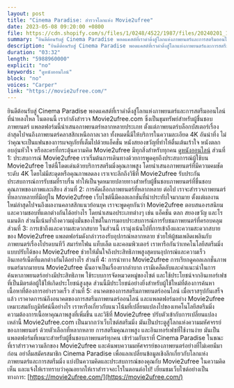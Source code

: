 ```yaml
---
layout: post
title: "Cinema Paradise: สำรวจโลกแห่ง Movie2ufree"
date: 2023-05-08 09:20:00 +0800
file: https://cdn.shopify.com/s/files/1/0248/4522/1987/files/20240201_1.mp3?v=1706779672
summary: "ยินดีต้อนรับสู่ Cinema Paradise พอดแคสต์ที่เราดำดิ่งสู่โลกแห่งภาพยนตร์และการสตรีมออนไลน์ที่น่าหลงใหล ในตอนนี้ เรากำลังสำรวจ Movie2ufree.com ซึ่งเป็นขุมทรัพย์สำหรับผู้ชื่นชอบภาพยนตร์ แพลตฟอร์มนี้นำเสนอภาพยนตร์หลากหลายประเภท ตั้งแต่ภาพยนตร์บล็อกบัสเตอร์เรื่องล่าสุดไปจนถึงภาพยนตร์คลาสสิกเหนือกาลเวลา ทั้งหมดนี้มีให้บริการในความละเอียด 4K อันน่าทึ่ง ไม่ว่าคุณจะเป็นแฟนของการผจญภัยที่เต็มไปด้วยแอ็คชั่น หนังสยองขวัญที่ทำให้ตื่นเต้นเร้าใจ หนังตลกอบอุ่นหัวใจ หรือละครที่กระตุ้นความคิด Movie2ufree มีทุกสิ่งสำหรับทุกคน ดูหนังออนไลน์ ส่วนที่ 1: ประสบการณ์ Movie2ufree เราเริ่มต้นการเดินทางด้วยการพูดคุยถึงประสบการณ์ผู้ใช้บน Movie2ufree ไซต์นี้โดดเด่นด้วยบริการสตรีมมิ่งคุณภาพสูง โดยนำเสนอภาพยนตร์ที่มีความคมชัดระดับ 4K โดยไม่มีสะดุดหรือคุณภาพลดลง เราเจาะลึกถึงวิธีที่ Movie2ufree รับประกันประสบการณ์การรับชมที่ราบรื่น ทำให้เป็นจุดหมายปลายทางสำหรับผู้ชื่นชอบภาพยนตร์ที่ชื่นชอบคุณภาพของภาพและเสียง ส่วนที่ 2: การคัดเลือกภาพยนตร์ที่หลากหลาย ต่อไป เราจะสำรวจภาพยนตร์ที่หลากหลายที่มีอยู่ใน Movie2ufree เว็บไซต์นี้มีคอลเลกชั่นที่น่าประทับใจมากมาย ตั้งแต่ผลงานใหม่ล่าสุดไปจนถึงผลงานคลาสสิกแนวย้อนยุค เราจะพูดคุยกันว่า Movie2ufree ตอบสนองรสนิยมและความชอบที่แตกต่างกันได้อย่างไร โดยนำเสนอประเภทต่างๆ เช่น แอ็คชั่น ตลก สยองขวัญ และโรแมนติก ส่วนนี้เน้นย้ำถึงความมุ่งมั่นของไซต์ในการมอบประสบการณ์การรับชมภาพยนตร์ที่ครอบคลุม ส่วนที่ 3: การเข้าถึงและความสะดวกสบาย ในส่วนนี้ เรามุ่งเน้นไปที่การเข้าถึงและความสะดวกสบายของ Movie2ufree แพลตฟอร์มดังกล่าวรองรับอุปกรณ์หลากหลาย ช่วยให้ผู้ชมเพลิดเพลินกับภาพยนตร์เรื่องโปรดบนทีวี สมาร์ทโฟน แท็บเล็ต และคอมพิวเตอร์ เราหารือกันว่าเทคโนโลยีสตรีมมิ่งแบบปรับได้ของ Movie2ufree ช่วยให้มั่นใจถึงประสิทธิภาพสูงสุดบนอุปกรณ์และความเร็วอินเทอร์เน็ตที่แตกต่างกันได้อย่างไร ส่วนที่ 4: การนำทาง Movie2ufree การเรียกดูคอลเลกชั่นภาพยนตร์มากมายบน Movie2ufree นั้นอาจเป็นเรื่องยากลำบาก เรามีเคล็ดลับและคำแนะนำในการค้นหาภาพยนตร์อย่างมีประสิทธิภาพ ใช้ระบบการจัดหมวดหมู่ของไซต์ และใช้ประโยชน์จากอินเทอร์เฟซที่เป็นมิตรต่อผู้ใช้ให้เกิดประโยชน์สูงสุด ส่วนนี้มีประโยชน์อย่างยิ่งสำหรับผู้ใช้ใหม่ที่ต้องการค้นหาเนื้อหาที่ต้องการอย่างรวดเร็ว ส่วนที่ 5: อนาคตของการสตรีมภาพยนตร์ออนไลน์ เมื่อเราสรุปกันเสร็จแล้ว เราคาดการณ์ถึงอนาคตของการสตรีมภาพยนตร์ออนไลน์ และแพลตฟอร์มอย่าง Movie2ufree เหมาะสมกับภูมิทัศน์นี้อย่างไร เราหารือเกี่ยวกับแนวโน้มที่เปลี่ยนแปลงไปของเทคโนโลยีสตรีมมิ่ง ความต้องการเนื้อหาคุณภาพสูงที่เพิ่มขึ้น และวิธีที่ Movie2ufree ปรับตัวเข้ากับการเปลี่ยนแปลงเหล่านี้ Movie2ufree.com เป็นมากกว่าเว็บไซต์สตรีมมิ่ง มันเป็นประตูสู่โลกแห่งความมหัศจรรย์ของภาพยนตร์ ด้วยตัวเลือกที่หลากหลาย การสตรีมคุณภาพสูง และอินเทอร์เฟซที่ใช้งานง่าย มันเป็นแพลตฟอร์มที่เหมาะสำหรับผู้ชื่นชอบภาพยนตร์ทุกคน เข้าร่วมกับเราที่ Cinema Paradise ในขณะที่เราสำรวจความลึกของ Movie2ufree และค้นพบความมหัศจรรย์ของภาพยนตร์อย่างที่ไม่เคยมีมาก่อน อย่าลืมสมัครสมาชิก Cinema Paradise เพื่อแลกเปลี่ยนข้อมูลเชิงลึกเกี่ยวกับโลกแห่งภาพยนตร์และการสตรีมมิ่ง แบ่งปันความคิดและประสบการณ์ของคุณกับ Movie2ufree ในความคิดเห็น และแจ้งให้เราทราบว่าคุณอยากให้เราสำรวจอะไรในตอนต่อไป!"
description: "ยินดีต้อนรับสู่ Cinema Paradise พอดแคสต์ที่เราดำดิ่งสู่โลกแห่งภาพยนตร์และการสตรีมออนไลน์ที่น่าหลงใหล ในตอนนี้ เรากำลังสำรวจ Movie2ufree.com ซึ่งเป็นขุมทรัพย์สำหรับผู้ชื่นชอบภาพยนตร์ แพลตฟอร์มนี้นำเสนอภาพยนตร์หลากหลายประเภท ตั้งแต่ภาพยนตร์บล็อกบัสเตอร์เรื่องล่าสุดไปจนถึงภาพยนตร์คลาสสิกเหนือกาลเวลา ทั้งหมดนี้มีให้บริการในความละเอียด 4K อันน่าทึ่ง ไม่ว่าคุณจะเป็นแฟนของการผจญภัยที่เต็มไปด้วยแอ็คชั่น หนังสยองขวัญที่ทำให้ตื่นเต้นเร้าใจ หนังตลกอบอุ่นหัวใจ หรือละครที่กระตุ้นความคิด Movie2ufree มีทุกสิ่งสำหรับทุกคน <a href='https://movie2ufree.com/'>ดูหนังออนไลน์</a> ส่วนที่ 1: ประสบการณ์ Movie2ufree เราเริ่มต้นการเดินทางด้วยการพูดคุยถึงประสบการณ์ผู้ใช้บน Movie2ufree ไซต์นี้โดดเด่นด้วยบริการสตรีมมิ่งคุณภาพสูง โดยนำเสนอภาพยนตร์ที่มีความคมชัดระดับ 4K โดยไม่มีสะดุดหรือคุณภาพลดลง เราเจาะลึกถึงวิธีที่ Movie2ufree รับประกันประสบการณ์การรับชมที่ราบรื่น ทำให้เป็นจุดหมายปลายทางสำหรับผู้ชื่นชอบภาพยนตร์ที่ชื่นชอบคุณภาพของภาพและเสียง ส่วนที่ 2: การคัดเลือกภาพยนตร์ที่หลากหลาย ต่อไป เราจะสำรวจภาพยนตร์ที่หลากหลายที่มีอยู่ใน Movie2ufree เว็บไซต์นี้มีคอลเลกชั่นที่น่าประทับใจมากมาย ตั้งแต่ผลงานใหม่ล่าสุดไปจนถึงผลงานคลาสสิกแนวย้อนยุค เราจะพูดคุยกันว่า Movie2ufree ตอบสนองรสนิยมและความชอบที่แตกต่างกันได้อย่างไร โดยนำเสนอประเภทต่างๆ เช่น แอ็คชั่น ตลก สยองขวัญ และโรแมนติก ส่วนนี้เน้นย้ำถึงความมุ่งมั่นของไซต์ในการมอบประสบการณ์การรับชมภาพยนตร์ที่ครอบคลุม ส่วนที่ 3: การเข้าถึงและความสะดวกสบาย ในส่วนนี้ เรามุ่งเน้นไปที่การเข้าถึงและความสะดวกสบายของ Movie2ufree แพลตฟอร์มดังกล่าวรองรับอุปกรณ์หลากหลาย ช่วยให้ผู้ชมเพลิดเพลินกับภาพยนตร์เรื่องโปรดบนทีวี สมาร์ทโฟน แท็บเล็ต และคอมพิวเตอร์ เราหารือกันว่าเทคโนโลยีสตรีมมิ่งแบบปรับได้ของ Movie2ufree ช่วยให้มั่นใจถึงประสิทธิภาพสูงสุดบนอุปกรณ์และความเร็วอินเทอร์เน็ตที่แตกต่างกันได้อย่างไร ส่วนที่ 4: การนำทาง Movie2ufree การเรียกดูคอลเลกชั่นภาพยนตร์มากมายบน Movie2ufree นั้นอาจเป็นเรื่องยากลำบาก เรามีเคล็ดลับและคำแนะนำในการค้นหาภาพยนตร์อย่างมีประสิทธิภาพ ใช้ระบบการจัดหมวดหมู่ของไซต์ และใช้ประโยชน์จากอินเทอร์เฟซที่เป็นมิตรต่อผู้ใช้ให้เกิดประโยชน์สูงสุด ส่วนนี้มีประโยชน์อย่างยิ่งสำหรับผู้ใช้ใหม่ที่ต้องการค้นหาเนื้อหาที่ต้องการอย่างรวดเร็ว ส่วนที่ 5: อนาคตของการสตรีมภาพยนตร์ออนไลน์ เมื่อเราสรุปกันเสร็จแล้ว เราคาดการณ์ถึงอนาคตของการสตรีมภาพยนตร์ออนไลน์ และแพลตฟอร์มอย่าง Movie2ufree เหมาะสมกับภูมิทัศน์นี้อย่างไร เราหารือเกี่ยวกับแนวโน้มที่เปลี่ยนแปลงไปของเทคโนโลยีสตรีมมิ่ง ความต้องการเนื้อหาคุณภาพสูงที่เพิ่มขึ้น และวิธีที่ Movie2ufree ปรับตัวเข้ากับการเปลี่ยนแปลงเหล่านี้ Movie2ufree.com เป็นมากกว่าเว็บไซต์สตรีมมิ่ง มันเป็นประตูสู่โลกแห่งความมหัศจรรย์ของภาพยนตร์ ด้วยตัวเลือกที่หลากหลาย การสตรีมคุณภาพสูง และอินเทอร์เฟซที่ใช้งานง่าย มันเป็นแพลตฟอร์มที่เหมาะสำหรับผู้ชื่นชอบภาพยนตร์ทุกคน เข้าร่วมกับเราที่ Cinema Paradise ในขณะที่เราสำรวจความลึกของ Movie2ufree และค้นพบความมหัศจรรย์ของภาพยนตร์อย่างที่ไม่เคยมีมาก่อน อย่าลืมสมัครสมาชิก Cinema Paradise เพื่อแลกเปลี่ยนข้อมูลเชิงลึกเกี่ยวกับโลกแห่งภาพยนตร์และการสตรีมมิ่ง แบ่งปันความคิดและประสบการณ์ของคุณกับ Movie2ufree ในความคิดเห็น และแจ้งให้เราทราบว่าคุณอยากให้เราสำรวจอะไรในตอนต่อไป! เยี่ยมชมเว็บไซต์อย่างเป็นทางการ:<a href='https://movie2ufree.com/'>https://movie2ufree.com/</a>"
duration: "03:32"
length: "5988960000"
explicit: "no"
keywords: "ดูหนังออนไลน์"
block: "no"
voices: "Carper"
link: "https://movie2ufree.com/"
---
```


ยินดีต้อนรับสู่ Cinema Paradise พอดแคสต์ที่เราดำดิ่งสู่โลกแห่งภาพยนตร์และการสตรีมออนไลน์ที่น่าหลงใหล ในตอนนี้ เรากำลังสำรวจ Movie2ufree.com ซึ่งเป็นขุมทรัพย์สำหรับผู้ชื่นชอบภาพยนตร์ แพลตฟอร์มนี้นำเสนอภาพยนตร์หลากหลายประเภท ตั้งแต่ภาพยนตร์บล็อกบัสเตอร์เรื่องล่าสุดไปจนถึงภาพยนตร์คลาสสิกเหนือกาลเวลา ทั้งหมดนี้มีให้บริการในความละเอียด 4K อันน่าทึ่ง ไม่ว่าคุณจะเป็นแฟนของการผจญภัยที่เต็มไปด้วยแอ็คชั่น หนังสยองขวัญที่ทำให้ตื่นเต้นเร้าใจ หนังตลกอบอุ่นหัวใจ หรือละครที่กระตุ้นความคิด Movie2ufree มีทุกสิ่งสำหรับทุกคน [ดูหนังออนไลน์](https://movie2ufree.com/) ส่วนที่ 1: ประสบการณ์ Movie2ufree เราเริ่มต้นการเดินทางด้วยการพูดคุยถึงประสบการณ์ผู้ใช้บน Movie2ufree ไซต์นี้โดดเด่นด้วยบริการสตรีมมิ่งคุณภาพสูง โดยนำเสนอภาพยนตร์ที่มีความคมชัดระดับ 4K โดยไม่มีสะดุดหรือคุณภาพลดลง เราเจาะลึกถึงวิธีที่ Movie2ufree รับประกันประสบการณ์การรับชมที่ราบรื่น ทำให้เป็นจุดหมายปลายทางสำหรับผู้ชื่นชอบภาพยนตร์ที่ชื่นชอบคุณภาพของภาพและเสียง ส่วนที่ 2: การคัดเลือกภาพยนตร์ที่หลากหลาย ต่อไป เราจะสำรวจภาพยนตร์ที่หลากหลายที่มีอยู่ใน Movie2ufree เว็บไซต์นี้มีคอลเลกชั่นที่น่าประทับใจมากมาย ตั้งแต่ผลงานใหม่ล่าสุดไปจนถึงผลงานคลาสสิกแนวย้อนยุค เราจะพูดคุยกันว่า Movie2ufree ตอบสนองรสนิยมและความชอบที่แตกต่างกันได้อย่างไร โดยนำเสนอประเภทต่างๆ เช่น แอ็คชั่น ตลก สยองขวัญ และโรแมนติก ส่วนนี้เน้นย้ำถึงความมุ่งมั่นของไซต์ในการมอบประสบการณ์การรับชมภาพยนตร์ที่ครอบคลุม ส่วนที่ 3: การเข้าถึงและความสะดวกสบาย ในส่วนนี้ เรามุ่งเน้นไปที่การเข้าถึงและความสะดวกสบายของ Movie2ufree แพลตฟอร์มดังกล่าวรองรับอุปกรณ์หลากหลาย ช่วยให้ผู้ชมเพลิดเพลินกับภาพยนตร์เรื่องโปรดบนทีวี สมาร์ทโฟน แท็บเล็ต และคอมพิวเตอร์ เราหารือกันว่าเทคโนโลยีสตรีมมิ่งแบบปรับได้ของ Movie2ufree ช่วยให้มั่นใจถึงประสิทธิภาพสูงสุดบนอุปกรณ์และความเร็วอินเทอร์เน็ตที่แตกต่างกันได้อย่างไร ส่วนที่ 4: การนำทาง Movie2ufree การเรียกดูคอลเลกชั่นภาพยนตร์มากมายบน Movie2ufree นั้นอาจเป็นเรื่องยากลำบาก เรามีเคล็ดลับและคำแนะนำในการค้นหาภาพยนตร์อย่างมีประสิทธิภาพ ใช้ระบบการจัดหมวดหมู่ของไซต์ และใช้ประโยชน์จากอินเทอร์เฟซที่เป็นมิตรต่อผู้ใช้ให้เกิดประโยชน์สูงสุด ส่วนนี้มีประโยชน์อย่างยิ่งสำหรับผู้ใช้ใหม่ที่ต้องการค้นหาเนื้อหาที่ต้องการอย่างรวดเร็ว ส่วนที่ 5: อนาคตของการสตรีมภาพยนตร์ออนไลน์ เมื่อเราสรุปกันเสร็จแล้ว เราคาดการณ์ถึงอนาคตของการสตรีมภาพยนตร์ออนไลน์ และแพลตฟอร์มอย่าง Movie2ufree เหมาะสมกับภูมิทัศน์นี้อย่างไร เราหารือเกี่ยวกับแนวโน้มที่เปลี่ยนแปลงไปของเทคโนโลยีสตรีมมิ่ง ความต้องการเนื้อหาคุณภาพสูงที่เพิ่มขึ้น และวิธีที่ Movie2ufree ปรับตัวเข้ากับการเปลี่ยนแปลงเหล่านี้ Movie2ufree.com เป็นมากกว่าเว็บไซต์สตรีมมิ่ง มันเป็นประตูสู่โลกแห่งความมหัศจรรย์ของภาพยนตร์ ด้วยตัวเลือกที่หลากหลาย การสตรีมคุณภาพสูง และอินเทอร์เฟซที่ใช้งานง่าย มันเป็นแพลตฟอร์มที่เหมาะสำหรับผู้ชื่นชอบภาพยนตร์ทุกคน เข้าร่วมกับเราที่ Cinema Paradise ในขณะที่เราสำรวจความลึกของ Movie2ufree และค้นพบความมหัศจรรย์ของภาพยนตร์อย่างที่ไม่เคยมีมาก่อน อย่าลืมสมัครสมาชิก Cinema Paradise เพื่อแลกเปลี่ยนข้อมูลเชิงลึกเกี่ยวกับโลกแห่งภาพยนตร์และการสตรีมมิ่ง แบ่งปันความคิดและประสบการณ์ของคุณกับ Movie2ufree ในความคิดเห็น และแจ้งให้เราทราบว่าคุณอยากให้เราสำรวจอะไรในตอนต่อไป! เยี่ยมชมเว็บไซต์อย่างเป็นทางการ: [https://movie2ufree.com/](https://movie2ufree.com/)

